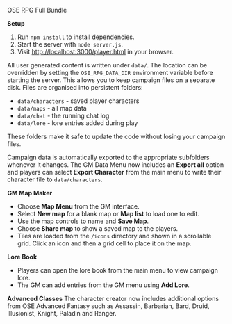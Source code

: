 OSE RPG Full Bundle

**Setup**
1. Run `npm install` to install dependencies.
2. Start the server with `node server.js`.
3. Visit [http://localhost:3000/player.html](http://localhost:3000/player.html) in your browser.

All user generated content is written under `data/`.
The location can be overridden by setting the `OSE_RPG_DATA_DIR`
environment variable before starting the server. This allows you to keep
campaign files on a separate disk.
Files are organised into persistent folders:

- `data/characters` - saved player characters
- `data/maps` - all map data
- `data/chat` - the running chat log
- `data/lore` - lore entries added during play

These folders make it safe to update the code without losing your campaign files.

Campaign data is automatically exported to the appropriate subfolders whenever it changes.
The GM Data Menu now includes an **Export all** option and players can select
**Export Character** from the main menu to write their character file to
`data/characters`.

**GM Map Maker**
- Choose **Map Menu** from the GM interface.
- Select **New map** for a blank map or **Map list** to load one to edit.
- Use the map controls to name and **Save Map**.
- Choose **Share map** to show a saved map to the players.
- Tiles are loaded from the `/icons` directory and shown in a scrollable grid.
  Click an icon and then a grid cell to place it on the map.

**Lore Book**
- Players can open the lore book from the main menu to view campaign lore.
- The GM can add entries from the GM menu using **Add Lore**.

**Advanced Classes**
The character creator now includes additional options from OSE Advanced
Fantasy such as Assassin, Barbarian, Bard, Druid, Illusionist, Knight,
Paladin and Ranger.
